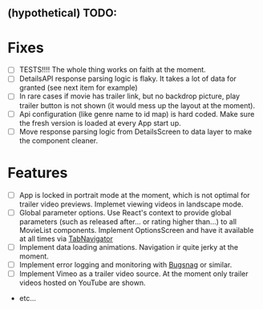 ## (hypothetical) TODO:

# Fixes

- [ ] TESTS!!!! The whole thing works on faith at the moment.
- [ ] DetailsAPI response parsing logic is flaky. It takes a lot of data for granted (see next item for example)
- [ ] In rare cases if movie has trailer link, but no backdrop picture, play trailer button is not shown (it would mess up the layout at the moment).
- [ ] Api configuration (like genre name to id map) is hard coded. Make sure the fresh version is loaded at every App start up.
- [ ] Move response parsing logic from DetailsScreen to data layer to make the component cleaner.

# Features

- [ ] App is locked in portrait mode at the moment, which is not optimal for trailer video previews. Implemet viewing videos in landscape mode.
- [ ] Global parameter options. Use React's context to provide global parameters (such as released after... or rating higher than...) to all MovieList components. Implement OptionsScreen and have it available at all times via [TabNavigator](https://reactnavigation.org/docs/tab-based-navigation/)
- [ ] Implement data loading animations. Navigation ir quite jerky at the moment.
- [ ] Implement error logging and monitoring with [Bugsnag](https://www.bugsnag.com/) or similar.
- [ ] Implement Vimeo as a trailer video source. At the moment only trailer videos hosted on YouTube are shown.
- etc...
